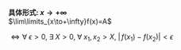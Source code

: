 **具体形式: $x\to+\infty$**  
$\lim\limits_{x\to+\infty}f(x)=A$  
  
$\iff\forall\;\epsilon>0,\;\exists\;X>0,\;\forall\;x_1,x_2>X,\;|\,f(x_1)-f(x_2)|<\epsilon$  
